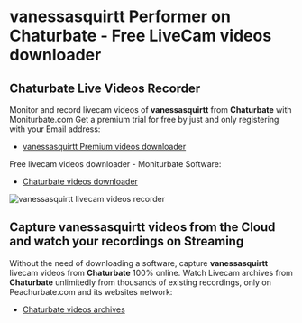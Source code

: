# vanessasquirtt Performer on Chaturbate - Free LiveCam videos downloader

## Chaturbate Live Videos Recorder

Monitor and record livecam videos of **vanessasquirtt** from **Chaturbate** with Moniturbate.com
Get a premium trial for free by just and only registering with your Email address:
* [vanessasquirtt Premium videos downloader](https://moniturbate.com/request-demo-licence-key.html)

Free livecam videos downloader - Moniturbate Software:
* [Chaturbate videos downloader](https://moniturbate.com/moniturbate-download-software.html)

![vanessasquirtt livecam videos recorder](https://peachurnet.com/templates/moniturbate-software.png)


## Capture vanessasquirtt videos from the Cloud and watch your recordings on Streaming

Without the need of downloading a software, capture **vanessasquirtt** livecam videos from **Chaturbate** 100% online.
Watch Livecam archives from **Chaturbate** unlimitedly from thousands of existing recordings, only on Peachurbate.com and its websites network:
* [Chaturbate videos archives](https://peachurnet.com/)